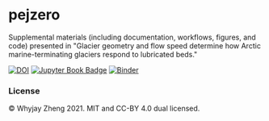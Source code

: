 # pejzero

Supplemental materials (including documentation, workflows, figures, and code) presented in "Glacier geometry and flow speed determine how Arctic marine-terminating glaciers respond to lubricated beds."

[![DOI](https://zenodo.org/badge/DOI/10.5281/zenodo.5641954.svg)](https://doi.org/10.5281/zenodo.5641954)
[![Jupyter Book Badge](https://jupyterbook.org/badge.svg)](https://whyjz.github.io/pejzero/)
[![Binder](https://mybinder.org/badge_logo.svg)](https://mybinder.org/v2/gh/whyjz/pejzero/HEAD)

### License

© Whyjay Zheng 2021. MIT and CC-BY 4.0 dual licensed.
